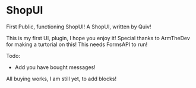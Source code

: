 # ShopUI
First Public, functioning ShopUI!
A ShopUI, written by Quiv!

This is my first UI, plugin, I hope you enjoy it!
Special thanks to ArmTheDev for making a turtorial on this!
This needs FormsAPI to run!

Todo:
* Add you have bought messages!

All buying works, I am still yet, to add blocks!
